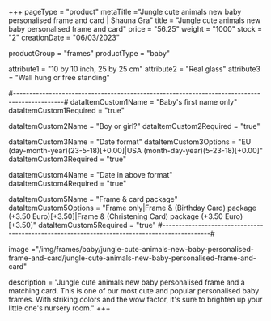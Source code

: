 +++
pageType = "product"
metaTitle ="Jungle cute animals new baby personalised frame and card | Shauna Gra"
title = "Jungle cute animals new baby personalised frame and card"
price = "56.25"
weight = "1000"
stock = "2"
creationDate = "06/03/2023"

productGroup = "frames"
productType = "baby"

attribute1 = "10 by 10 inch, 25 by 25 cm" 
attribute2 = "Real glass"
attribute3 = "Wall hung or free standing"

#---------------------------------------------------------------------------------------------#
dataItemCustom1Name = "Baby's first name only"
dataItemCustom1Required = "true"

dataItemCustom2Name = "Boy or girl?"
dataItemCustom2Required = "true"

dataItemCustom3Name = "Date format"
dataItemCustom3Options = "EU (day-month-year)(23-5-18)[+0.00]|USA (month-day-year)(5-23-18)[+0.00]"
dataItemCustom3Required = "true"

dataItemCustom4Name = "Date in above format"
dataItemCustom4Required = "true"

dataItemCustom5Name = "Frame & card package"
dataItemCustom5Options = "Frame only|Frame & (Birthday Card) package (+3.50 Euro)[+3.50]|Frame & (Christening Card) package (+3.50 Euro)[+3.50]"
dataItemCustom5Required = "true"
#---------------------------------------------------------------------------------------------#

image ="/img/frames/baby/jungle-cute-animals-new-baby-personalised-frame-and-card/jungle-cute-animals-new-baby-personalised-frame-and-card"

description = "Jungle cute animals new baby personalised frame and a matching card. This is one of our most cute and popular personalised baby frames. With striking colors and the wow factor, it's sure to brighten up your little one's nursery room."
+++
